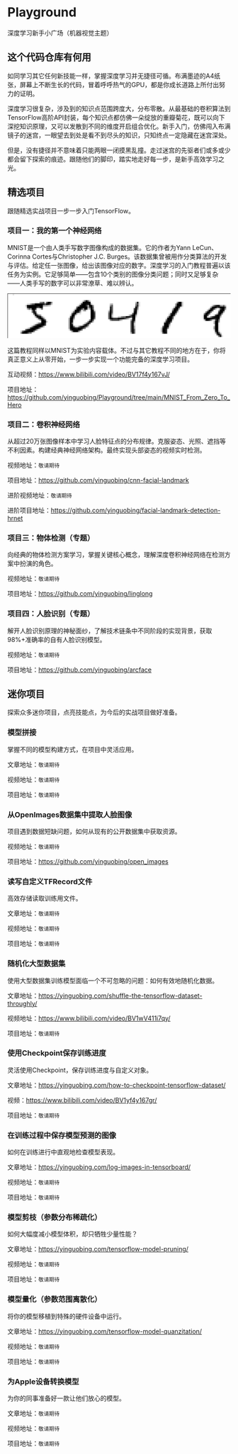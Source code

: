 # Playground
深度学习新手小广场（机器视觉主题）

## 这个代码仓库有何用
如同学习其它任何新技能一样，掌握深度学习并无捷径可循。布满墨迹的A4纸张，屏幕上不断生长的代码，冒着呼呼热气的GPU，都是你成长道路上所付出努力的证明。

深度学习很复杂，涉及到的知识点范围跨度大，分布零散。从最基础的卷积算法到TensorFlow高阶API封装，每个知识点都仿佛一朵绽放的重瓣菊花，既可以向下深挖知识原理，又可以发散到不同的维度开启组合优化。新手入门，仿佛闯入布满镜子的迷宫，一眼望去到处是看不到尽头的知识，只知终点一定隐藏在迷宫深处。

但是，没有捷径并不意味着只能两眼一闭摸黑乱撞。走过迷宫的先驱者们或多或少都会留下探索的痕迹。跟随他们的脚印，踏实地走好每一步，是新手高效学习之光。

## 精选项目
跟随精选实战项目一步一步入门TensorFlow。

### 项目一：我的第一个神经网络
MNIST是一个由人类手写数字图像构成的数据集。它的作者为Yann LeCun、Corinna Cortes与Christopher J.C. Burges。该数据集曾被用作分类算法的开发与评估。给定任一张图像，给出该图像对应的数字。深度学习的入门教程普遍以该任务为实例。它足够简单——包含10个类别的图像分类问题；同时又足够复杂——人类手写的数字可以非常潦草、难以辨认。

![MNIST](MNIST_From_Zero_To_Hero/docs/digits.png)

这篇教程同样以MNIST为实验内容载体。不过与其它教程不同的地方在于，你将真正意义上从零开始，一步一步实现一个功能完备的深度学习项目。

互动视频：https://www.bilibili.com/video/BV17f4y167vJ/

项目地址：https://github.com/yinguobing/Playground/tree/main/MNIST_From_Zero_To_Hero

### 项目二：卷积神经网络
从超过20万张图像样本中学习人脸特征点的分布规律。克服姿态、光照、遮挡等不利因素。构建经典神经网络架构。最终实现头部姿态的视频实时检测。

视频地址：`敬请期待`

项目地址：https://github.com/yinguobing/cnn-facial-landmark

进阶视频地址：`敬请期待`

进阶项目地址：https://github.com/yinguobing/facial-landmark-detection-hrnet

### 项目三：物体检测（专题）
向经典的物体检测方案学习，掌握关键核心概念，理解深度卷积神经网络在检测方案中扮演的角色。

视频地址：`敬请期待`

项目地址：https://github.com/yinguobing/linglong

### 项目四：人脸识别（专题）
解开人脸识别原理的神秘面纱，了解技术链条中不同阶段的实现背景，获取98%+准确率的自有人脸识别模型。

视频地址：`敬请期待`

项目地址：https://github.com/yinguobing/arcface

## 迷你项目
探索众多迷你项目，点亮技能点，为今后的实战项目做好准备。

### 模型拼接
掌握不同的模型构建方式，在项目中灵活应用。

文章地址：`敬请期待`

视频地址：`敬请期待`

项目地址：`敬请期待`

### 从OpenImages数据集中提取人脸图像
项目遇到数据短缺问题，如何从现有的公开数据集中获取资源。

视频地址：`敬请期待`

项目地址：https://github.com/yinguobing/open_images

### 读写自定义TFRecord文件
高效存储读取训练用文件。

文章地址：`敬请期待`

视频地址：`敬请期待`

项目地址：`敬请期待`

### 随机化大型数据集
使用大型数据集训练模型面临一个不可忽略的问题：如何有效地随机化数据。

文章地址：https://yinguobing.com/shuffle-the-tensorflow-dataset-throughly/

视频地址：https://www.bilibili.com/video/BV1wV411i7qy/

项目地址：`敬请期待`

### 使用Checkpoint保存训练进度
灵活使用Checkpoint，保存训练进度与自定义对象。

文章地址：https://yinguobing.com/how-to-checkpoint-tensorflow-dataset/

视频：https://www.bilibili.com/video/BV1yf4y167gr/

项目地址：`敬请期待`

### 在训练过程中保存模型预测的图像
如何在训练进行中直观地检查模型表现。

文章地址：https://yinguobing.com/log-images-in-tensorboard/

视频地址：`敬请期待`

项目地址：`敬请期待`

### 模型剪枝（参数分布稀疏化）
如何大幅度减小模型体积，却只牺牲少量性能？

文章地址：https://yinguobing.com/tensorflow-model-pruning/

视频地址：`敬请期待`

项目地址：`敬请期待`

### 模型量化（参数范围离散化）
将你的模型移植到特殊的硬件设备中运行。

文章地址：https://yinguobing.com/tensorflow-model-quanzitation/

视频地址：`敬请期待`

项目地址：`敬请期待`

### 为Apple设备转换模型
为你的同事准备好一款让他们放心的模型。

文章地址：`敬请期待`

视频地址：`敬请期待`

项目地址：`敬请期待`